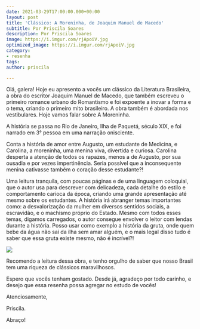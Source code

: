 ```yaml
---
date: 2021-03-29T17:00:00.000+00:00
layout: post
title: 'Clássico: A Moreninha, de Joaquim Manuel de Macedo'
subtitle: Por Priscila Soares
description: Por Priscila Soares
image: https://i.imgur.com/rjApoiV.jpg
optimized_image: https://i.imgur.com/rjApoiV.jpg
category:
- resenha
tags: 
author: priscila

---
```

Olá, galera! Hoje eu apresento a vocês um clássico da Literatura Brasileira, a obra do escritor Joaquim Manuel de Macedo, que também escreveu o primeiro romance urbano do Romantismo e foi expoente a inovar a forma e o tema, criando o primeiro mito brasileiro. A obra também é abordada nos vestibulares. Hoje vamos falar sobre A Moreninha.

A história se passa no Rio de Janeiro, Ilha de Paquetá, século XIX, e foi narrado em 3° pessoa em uma narração onisciente.

Conta a história de amor entre Augusto, um estudante de Medicina, e Carolina, a moreninha, uma menina viva, divertida e curiosa. Carolina desperta a atenção de todos os rapazes, menos a de Augusto, por sua ousadia e por vezes impertinência. Seria possível que a inconsequente menina cativasse também o coração desse estudante?!

Uma leitura tranquila, com poucas páginas e de uma linguagem coloquial, que o autor usa para descrever com delicadeza, cada detalhe do estilo e comportamento carioca da época, criando uma grande apresentação até mesmo sobre os estudantes. A história irá abranger temas importantes como: a desvalorização da mulher em diversos sentidos sociais, a escravidão, e o machismo próprio do Estado. Mesmo com todos esses temas, digamos carregados, o autor consegue envolver o leitor com lendas durante a história. Posso usar como exemplo a história da gruta, onde quem bebe da água não sai da ilha sem amar alguém, e o mais legal disso tudo é saber que essa gruta existe mesmo, não é incrível?!

![](https://i.imgur.com/lLHc7jp.jpg)

Recomendo a leitura dessa obra, e tenho orgulho de saber que nosso Brasil tem uma riqueza de clássicos maravilhosos.

Espero que vocês tenham gostado. Desde já, agradeço por todo carinho, e desejo que essa resenha possa agregar no estudo de vocês!

Atenciosamente,

Priscila.

Abraço!